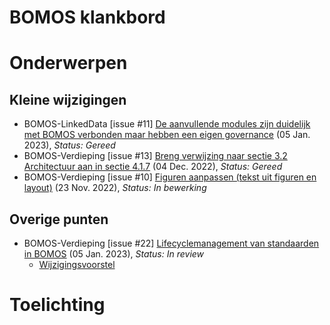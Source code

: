 <!-----------------------------







   Dit bestand wordt automatisch gegenereerd.
   Handmatige toevoegingen worden overschreven.







----------------------------->
# BOMOS klankbord



# Onderwerpen

## Kleine wijzigingen
* BOMOS-LinkedData [issue #11] [De aanvullende modules zijn duidelijk met BOMOS verbonden maar hebben een eigen governance](https://github.com/Logius-standaarden/BOMOS-LinkedData/issues/11) (05 Jan. 2023), _Status: Gereed_
* BOMOS-Verdieping [issue #13] [Breng verwijzing naar sectie 3.2 Architectuur aan in sectie 4.1.7](https://github.com/Logius-standaarden/BOMOS-Verdieping/issues/13) (04 Dec. 2022), _Status: Gereed_
* BOMOS-Verdieping [issue #10] [Figuren aanpassen (tekst uit figuren en layout)](https://github.com/Logius-standaarden/BOMOS-Verdieping/issues/10) (23 Nov. 2022), _Status: In bewerking_

## Overige punten
* BOMOS-Verdieping [issue #22] [Lifecyclemanagement van standaarden in BOMOS](https://github.com/Logius-standaarden/BOMOS-Verdieping/issues/22) (05 Jan. 2023), _Status: In review_
  * [Wijzigingsvoorstel](https://github.com//Logius-standaarden/BOMOS-Verdieping/pull/23/files)

# Toelichting



